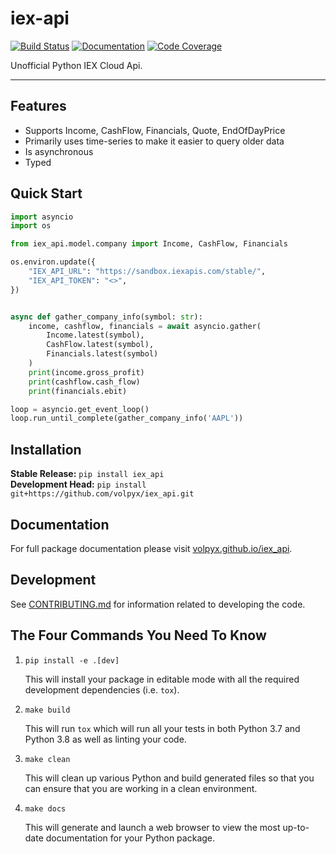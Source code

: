 # iex-api

[![Build Status](https://github.com/volpyx/iex-api/workflows/Build%20Main/badge.svg)](https://github.com/volpyx/iex-api/actions)
[![Documentation](https://github.com/volpyx/iex-api/workflows/Documentation/badge.svg)](https://volpyx.github.io/iex-api/)
[![Code Coverage](https://codecov.io/gh/volpyx/iex-api/branch/main/graph/badge.svg)](https://codecov.io/gh/volpyx/iex-api)

Unofficial Python IEX Cloud Api.

---

## Features

-   Supports Income, CashFlow, Financials, Quote, EndOfDayPrice
-   Primarily uses time-series to make it easier to query older data
-   Is asynchronous
-   Typed

## Quick Start

```python
import asyncio
import os

from iex_api.model.company import Income, CashFlow, Financials

os.environ.update({
    "IEX_API_URL": "https://sandbox.iexapis.com/stable/",
    "IEX_API_TOKEN": "<>",
})


async def gather_company_info(symbol: str):
    income, cashflow, financials = await asyncio.gather(
        Income.latest(symbol),
        CashFlow.latest(symbol),
        Financials.latest(symbol)
    )
    print(income.gross_profit)
    print(cashflow.cash_flow)
    print(financials.ebit)

loop = asyncio.get_event_loop()
loop.run_until_complete(gather_company_info('AAPL'))

```

## Installation

**Stable Release:** `pip install iex_api`<br>
**Development Head:** `pip install git+https://github.com/volpyx/iex_api.git`

## Documentation

For full package documentation please visit [volpyx.github.io/iex_api](https://volpyx.github.io/iex-api).

## Development

See [CONTRIBUTING.md](CONTRIBUTING.md) for information related to developing the code.

## The Four Commands You Need To Know

1. `pip install -e .[dev]`

    This will install your package in editable mode with all the required development
    dependencies (i.e. `tox`).

2. `make build`

    This will run `tox` which will run all your tests in both Python 3.7
    and Python 3.8 as well as linting your code.

3. `make clean`

    This will clean up various Python and build generated files so that you can ensure
    that you are working in a clean environment.

4. `make docs`

    This will generate and launch a web browser to view the most up-to-date
    documentation for your Python package.
